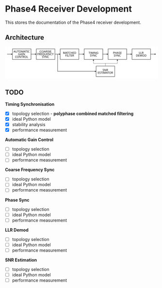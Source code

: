 # Phase4 Receiver Development

This stores the documentation of the Phase4 receiver development.

## Architecture

![Receiver Architecture](docs/receiver_architecture.svg)

## TODO

**Timing Synchronisation**
- [x] topology selection - __polyphase combined matched filtering__
- [x] ideal Python model
- [x] stability analysis
- [x] performance measurement

**Automatic Gain Control**
- [ ] topology selection
- [ ] ideal Python model
- [ ] performance measurement

**Coarse Frequency Sync**
- [ ] topology selection
- [ ] ideal Python model
- [ ] performance measurement

**Phase Sync**
- [ ] topology selection
- [ ] ideal Python model
- [ ] performance measurement

**LLR Demod**
- [ ] topology selection
- [ ] ideal Python model
- [ ] performance measurement

**SNR Estimation**
- [ ] topology selection
- [ ] ideal Python model
- [ ] performance measurement
